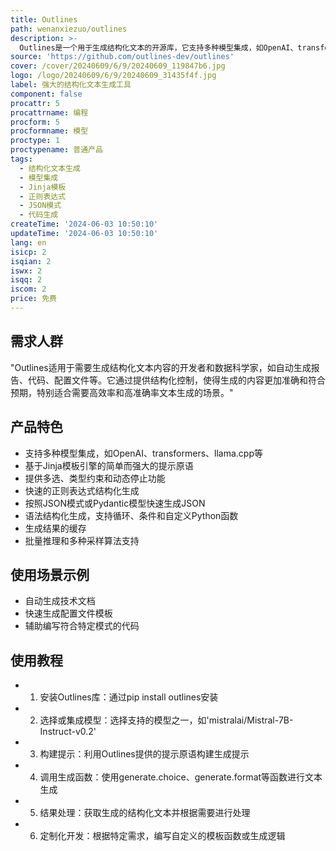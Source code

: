 ```yaml
---
title: Outlines
path: wenanxiezuo/outlines
description: >-
  Outlines是一个用于生成结构化文本的开源库，它支持多种模型集成，如OpenAI、transformers等，并提供了基于Jinja模板引擎的简单而强大的提示原语。它通过多种方式控制语言模型的生成，使输出更加可预测，从而提高模型效率并减少所需的示例数量。Outlines是提高包含大型语言模型的系统可靠性的第一步，通过确保模型输出与用户定义的代码之间有明确定义的接口。
source: 'https://github.com/outlines-dev/outlines'
cover: /cover/20240609/6/9/20240609_119847b6.jpg
logo: /logo/20240609/6/9/20240609_31435f4f.jpg
label: 强大的结构化文本生成工具
component: false
procattr: 5
procattrname: 编程
procform: 5
procformname: 模型
proctype: 1
proctypename: 普通产品
tags:
  - 结构化文本生成
  - 模型集成
  - Jinja模板
  - 正则表达式
  - JSON模式
  - 代码生成
createTime: '2024-06-03 10:50:10'
updateTime: '2024-06-03 10:50:10'
lang: en
isicp: 2
isqian: 2
iswx: 2
isqq: 2
iscom: 2
price: 免费
---
```




## 需求人群
"Outlines适用于需要生成结构化文本内容的开发者和数据科学家，如自动生成报告、代码、配置文件等。它通过提供结构化控制，使得生成的内容更加准确和符合预期，特别适合需要高效率和高准确率文本生成的场景。"

## 产品特色
* 支持多种模型集成，如OpenAI、transformers、llama.cpp等
* 基于Jinja模板引擎的简单而强大的提示原语
* 提供多选、类型约束和动态停止功能
* 快速的正则表达式结构化生成
* 按照JSON模式或Pydantic模型快速生成JSON
* 语法结构化生成，支持循环、条件和自定义Python函数
* 生成结果的缓存
* 批量推理和多种采样算法支持

## 使用场景示例
* 自动生成技术文档
* 快速生成配置文件模板
* 辅助编写符合特定模式的代码

## 使用教程
* 1. 安装Outlines库：通过pip install outlines安装
* 2. 选择或集成模型：选择支持的模型之一，如'mistralai/Mistral-7B-Instruct-v0.2'
* 3. 构建提示：利用Outlines提供的提示原语构建生成提示
* 4. 调用生成函数：使用generate.choice、generate.format等函数进行文本生成
* 5. 结果处理：获取生成的结构化文本并根据需要进行处理
* 6. 定制化开发：根据特定需求，编写自定义的模板函数或生成逻辑

  
